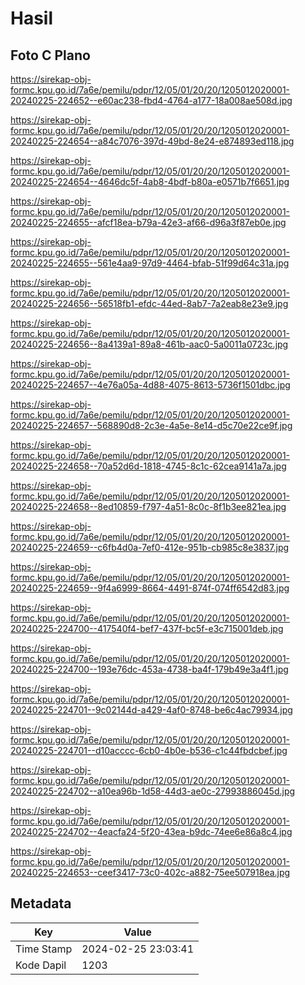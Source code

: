 # Hasil

## Foto C Plano

https://sirekap-obj-formc.kpu.go.id/7a6e/pemilu/pdpr/12/05/01/20/20/1205012020001-20240225-224652--e60ac238-fbd4-4764-a177-18a008ae508d.jpg

https://sirekap-obj-formc.kpu.go.id/7a6e/pemilu/pdpr/12/05/01/20/20/1205012020001-20240225-224654--a84c7076-397d-49bd-8e24-e874893ed118.jpg

https://sirekap-obj-formc.kpu.go.id/7a6e/pemilu/pdpr/12/05/01/20/20/1205012020001-20240225-224654--4646dc5f-4ab8-4bdf-b80a-e0571b7f6651.jpg

https://sirekap-obj-formc.kpu.go.id/7a6e/pemilu/pdpr/12/05/01/20/20/1205012020001-20240225-224655--afcf18ea-b79a-42e3-af66-d96a3f87eb0e.jpg

https://sirekap-obj-formc.kpu.go.id/7a6e/pemilu/pdpr/12/05/01/20/20/1205012020001-20240225-224655--561e4aa9-97d9-4464-bfab-51f99d64c31a.jpg

https://sirekap-obj-formc.kpu.go.id/7a6e/pemilu/pdpr/12/05/01/20/20/1205012020001-20240225-224656--56518fb1-efdc-44ed-8ab7-7a2eab8e23e9.jpg

https://sirekap-obj-formc.kpu.go.id/7a6e/pemilu/pdpr/12/05/01/20/20/1205012020001-20240225-224656--8a4139a1-89a8-461b-aac0-5a0011a0723c.jpg

https://sirekap-obj-formc.kpu.go.id/7a6e/pemilu/pdpr/12/05/01/20/20/1205012020001-20240225-224657--4e76a05a-4d88-4075-8613-5736f1501dbc.jpg

https://sirekap-obj-formc.kpu.go.id/7a6e/pemilu/pdpr/12/05/01/20/20/1205012020001-20240225-224657--568890d8-2c3e-4a5e-8e14-d5c70e22ce9f.jpg

https://sirekap-obj-formc.kpu.go.id/7a6e/pemilu/pdpr/12/05/01/20/20/1205012020001-20240225-224658--70a52d6d-1818-4745-8c1c-62cea9141a7a.jpg

https://sirekap-obj-formc.kpu.go.id/7a6e/pemilu/pdpr/12/05/01/20/20/1205012020001-20240225-224658--8ed10859-f797-4a51-8c0c-8f1b3ee821ea.jpg

https://sirekap-obj-formc.kpu.go.id/7a6e/pemilu/pdpr/12/05/01/20/20/1205012020001-20240225-224659--c6fb4d0a-7ef0-412e-951b-cb985c8e3837.jpg

https://sirekap-obj-formc.kpu.go.id/7a6e/pemilu/pdpr/12/05/01/20/20/1205012020001-20240225-224659--9f4a6999-8664-4491-874f-074ff6542d83.jpg

https://sirekap-obj-formc.kpu.go.id/7a6e/pemilu/pdpr/12/05/01/20/20/1205012020001-20240225-224700--417540f4-bef7-437f-bc5f-e3c715001deb.jpg

https://sirekap-obj-formc.kpu.go.id/7a6e/pemilu/pdpr/12/05/01/20/20/1205012020001-20240225-224700--193e76dc-453a-4738-ba4f-179b49e3a4f1.jpg

https://sirekap-obj-formc.kpu.go.id/7a6e/pemilu/pdpr/12/05/01/20/20/1205012020001-20240225-224701--9c02144d-a429-4af0-8748-be6c4ac79934.jpg

https://sirekap-obj-formc.kpu.go.id/7a6e/pemilu/pdpr/12/05/01/20/20/1205012020001-20240225-224701--d10acccc-6cb0-4b0e-b536-c1c44fbdcbef.jpg

https://sirekap-obj-formc.kpu.go.id/7a6e/pemilu/pdpr/12/05/01/20/20/1205012020001-20240225-224702--a10ea96b-1d58-44d3-ae0c-27993886045d.jpg

https://sirekap-obj-formc.kpu.go.id/7a6e/pemilu/pdpr/12/05/01/20/20/1205012020001-20240225-224702--4eacfa24-5f20-43ea-b9dc-74ee6e86a8c4.jpg

https://sirekap-obj-formc.kpu.go.id/7a6e/pemilu/pdpr/12/05/01/20/20/1205012020001-20240225-224653--ceef3417-73c0-402c-a882-75ee507918ea.jpg


## Metadata

| Key        | Value               |
| ---------- | ------------------- |
| Time Stamp | 2024-02-25 23:03:41 |
| Kode Dapil | 1203                |



